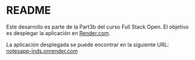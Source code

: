 # README

Este desarrollo es parte de la Part3b del curso Full Stack Open. El objetivo es desplegar la aplicación en [Render.com](https://render.com).

La aplicación desplegada se puede encontrar en la siguiente URL: [notesapp-inds.onrender.com](https://notesapp-inds.onrender.com/)